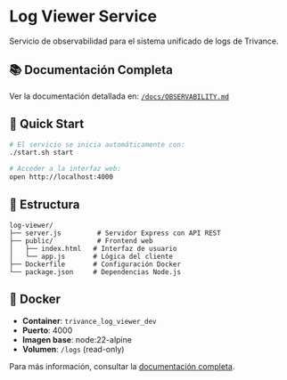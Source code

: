 # Log Viewer Service

Servicio de observabilidad para el sistema unificado de logs de Trivance.

## 📚 Documentación Completa

Ver la documentación detallada en: [`/docs/OBSERVABILITY.md`](../../docs/OBSERVABILITY.md)

## 🚀 Quick Start

```bash
# El servicio se inicia automáticamente con:
./start.sh start

# Acceder a la interfaz web:
open http://localhost:4000
```

## 📁 Estructura

```
log-viewer/
├── server.js         # Servidor Express con API REST
├── public/           # Frontend web
│   ├── index.html   # Interfaz de usuario
│   └── app.js       # Lógica del cliente
├── Dockerfile       # Configuración Docker
└── package.json     # Dependencias Node.js
```

## 🐳 Docker

- **Container**: `trivance_log_viewer_dev`
- **Puerto**: 4000
- **Imagen base**: node:22-alpine
- **Volumen**: `/logs` (read-only)

Para más información, consultar la [documentación completa](../../docs/OBSERVABILITY.md).